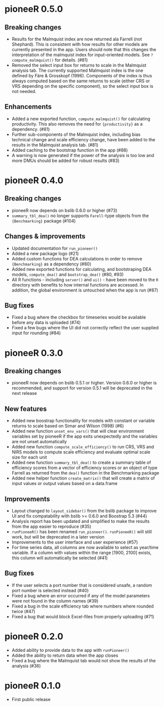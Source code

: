 # pioneeR 0.5.0

## Breaking changes

- Results for the Malmquist index are now returned ala Farrell (not Shephard). This is consistent with how results
for other models are currently presented in the app. Users should note that this changes the interpretation of the malmquist index for input-oriented models. See `?compute_malmquist()` for details. (#81)
- Removed the select input box for returns to scale in the Malmquist analysis tab. The currently supported Malmquist index is the one defined by Färe & Grosskopf (1996). Components of the index is thus always computed based on the same returns to scale (either CRS or VRS depending on the specific component), so the select input box is not needed.

## Enhancements

- Added a new exported function, `compute_malmquist()` for calculating productivity. This also removes the need for `{productivity}` as a dependency. (#81)
- Further sub-components of the Malmquist index, including bias technical change and scale efficiency change, have been added to the results in the Malmquist analysis tab. (#81)
- Added caching to the bootstrap function in the app (#88)
- A warning is now generated if the power of the analysis is too low and more DMUs should be added for robust results (#83)

# pioneeR 0.4.0

## Breaking changes

- pioneeR now depends on bslib 0.6.0 or higher (#73)
- `summary_tbl_dea()` no longer supports `Farell`-type objects from the `{Benchmarking}` package (#104)

## Changes & improvements

- Updated documentation for `run_pioneer()`
- Added a new package logo (#21)
- Added custom functions for DEA calculations in order to remove `{Benchmarking}` as a dependency (#80)
- Added new exported functions for calculating, and bootstraping DEA models, `compute_dea()` and `bootstrap_dea()` (#80, #93)
- All R functions - including `server()` and `ui()` - have been moved to the `R` directory with benefits to how internal functions are accessed. In addition, the global environment is untouched when the app is run (#87)

## Bug fixes

- Fixed a bug where the checkbox for timeseries would be available before any data is uploaded (#74)
- Fixed a few bugs where the UI did not correctly reflect the user supplied input for rounding (#84)

# pioneeR 0.3.0

## Breaking changes

- pioneeR now depends on bslib 0.5.1 or higher. Version 0.6.0 or higher is recommended, and support for version 0.5.1 will be deprecated in the next release

## New features

- Added new boostrap functionality for models with constant or variable returns to scale based on Simar and Wilson (1998) (#6)
- Added new function `unset_env_vars()` that will clear environment variables set by pioneeR if the app exits unexpectedly and the variables are not unset automatically
- Added new function `compute_scale_efficiency()` to run CRS, VRS and NIRS models to compute scale efficiency and evaluate optimal scale size for each unit
- Added new function `summary_tbl_dea()` to create a summary table of efficiency scores from a vector of efficiency scores or an object of type Farrell as returned from the `dea()` function in the Benchmarking package
- Added new helper function `create_matrix()` that will create a matrix of input values or output values based on a data.frame

## Improvements

- Layout changed to `layout_sidebar()` from the bslib package to improve UI and fix compatability with bslib >= 0.6.0 and Boostrap 5.3 (#44)
- Analysis report has been updated and simplified to make the results from the app easier to reproduce (#35)
- `runPioneeR()` has been renamed `run_pioneer()`. `runPioneeR()` will still work, but will be deprecated in a later version
- Improvements to the user interface and user experience (#57)
- For time series data, all columns are now available to select as year/time variable. If a column with values within the range \[1900, 2100\] exists, this column will automatically be selected (#41)

## Bug fixes

- If the user selects a port number that is considered unsafe, a random port number is selected instead (#40)
- Fixed a bug where an error occurred if any of the model parameters were not found in the column names (#39)
- Fixed a bug in the scale efficiency tab where numbers where rounded twice (#47)
- Fixed a bug that would block Excel-files from properly uploading (#71)

# pioneeR 0.2.0

- Added ability to provide data to the app with `runPioneer()`
- Added the ability to return data when the app closes
- Fixed a bug where the Malmquist tab would not show the results of the analysis (#36)

# pioneeR 0.1.0

- First public release
